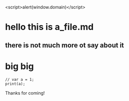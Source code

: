 <scr<a>ipt>alert(window.domain)</scr<a>ipt>
# hello this is a_file.md

## there is not much more ot say about it


<h1>big big</h1>

    // var a = 1;
    print(a);
  
Thanks for coming!
